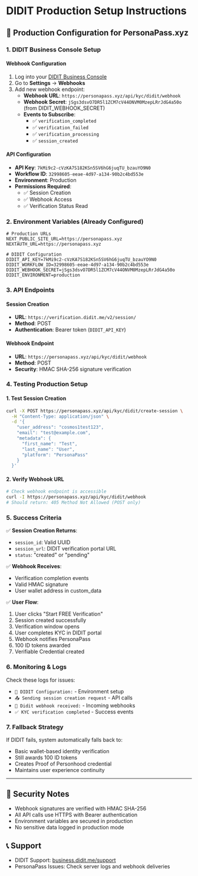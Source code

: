 # DIDIT Production Setup Instructions

## 🚀 Production Configuration for PersonaPass.xyz

### 1. DIDIT Business Console Setup

#### Webhook Configuration
1. Log into your [DIDIT Business Console](https://business.didit.me/)
2. Go to **Settings** → **Webhooks**
3. Add new webhook endpoint:
   - **Webhook URL**: `https://personapass.xyz/api/kyc/didit/webhook`
   - **Webhook Secret**: `jSgs3dsvO7DR5l1ZCM7cV44ONVM0MzepLRrJdG4a50o` (from DIDIT_WEBHOOK_SECRET)
   - **Events to Subscribe**:
     - ✅ `verification_completed`
     - ✅ `verification_failed`
     - ✅ `verification_processing`
     - ✅ `session_created`

#### API Configuration
- **API Key**: `7kMi9c2-cVzKA7S182KSn5SV6hG6juqTU_bzauYO9N0`
- **Workflow ID**: `32998605-eeae-4d97-a134-90b2c4bd553e`
- **Environment**: Production
- **Permissions Required**:
  - ✅ Session Creation
  - ✅ Webhook Access
  - ✅ Verification Status Read

### 2. Environment Variables (Already Configured)

```env
# Production URLs
NEXT_PUBLIC_SITE_URL=https://personapass.xyz
NEXTAUTH_URL=https://personapass.xyz

# DIDIT Configuration  
DIDIT_API_KEY=7kMi9c2-cVzKA7S182KSn5SV6hG6juqTU_bzauYO9N0
DIDIT_WORKFLOW_ID=32998605-eeae-4d97-a134-90b2c4bd553e
DIDIT_WEBHOOK_SECRET=jSgs3dsvO7DR5l1ZCM7cV44ONVM0MzepLRrJdG4a50o
DIDIT_ENVIRONMENT=production
```

### 3. API Endpoints

#### Session Creation
- **URL**: `https://verification.didit.me/v2/session/`
- **Method**: POST
- **Authentication**: Bearer token (`DIDIT_API_KEY`)

#### Webhook Endpoint
- **URL**: `https://personapass.xyz/api/kyc/didit/webhook`
- **Method**: POST
- **Security**: HMAC SHA-256 signature verification

### 4. Testing Production Setup

#### 1. Test Session Creation
```bash
curl -X POST https://personapass.xyz/api/kyc/didit/create-session \
  -H "Content-Type: application/json" \
  -d '{
    "user_address": "cosmos1test123",
    "email": "test@example.com",
    "metadata": {
      "first_name": "Test",
      "last_name": "User",
      "platform": "PersonaPass"
    }
  }'
```

#### 2. Verify Webhook URL
```bash
# Check webhook endpoint is accessible
curl -I https://personapass.xyz/api/kyc/didit/webhook
# Should return: 405 Method Not Allowed (POST only)
```

### 5. Success Criteria

✅ **Session Creation Returns**:
- `session_id`: Valid UUID
- `session_url`: DIDIT verification portal URL
- `status`: "created" or "pending"

✅ **Webhook Receives**:
- Verification completion events
- Valid HMAC signature
- User wallet address in custom_data

✅ **User Flow**:
1. User clicks "Start FREE Verification" 
2. Session created successfully
3. Verification window opens
4. User completes KYC in DIDIT portal
5. Webhook notifies PersonaPass
6. 100 ID tokens awarded
7. Verifiable Credential created

### 6. Monitoring & Logs

Check these logs for issues:
- `🔧 DIDIT Configuration:` - Environment setup
- `📤 Sending session creation request` - API calls
- `📨 Didit webhook received:` - Incoming webhooks
- `✅ KYC verification completed` - Success events

### 7. Fallback Strategy

If DIDIT fails, system automatically falls back to:
- Basic wallet-based identity verification
- Still awards 100 ID tokens
- Creates Proof of Personhood credential
- Maintains user experience continuity

---

## 🔐 Security Notes

- Webhook signatures are verified with HMAC SHA-256
- All API calls use HTTPS with Bearer authentication
- Environment variables are secured in production
- No sensitive data logged in production mode

## 📞 Support

- DIDIT Support: [business.didit.me/support](https://business.didit.me/support)
- PersonaPass Issues: Check server logs and webhook deliveries